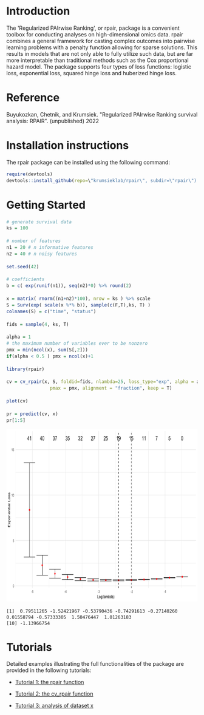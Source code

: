 Introduction
============

The 'Regularized PAIrwise Ranking', or rpair, package is a convenient 
toolbox for conducting analyses on high-dimensional omics data. rpair combines
a general framework for casting complex outcomes into
pairwise learning problems with a penalty function allowing for sparse
solutions. This results in models that are not only able to fully
utilize such data, but are far more interpretable than traditional 
methods such as the Cox proportional hazard model. The package supports four
types of loss functions: logistic loss, exponential loss, squared hinge
loss and huberized hinge loss.

Reference
=========

Buyukozkan, Chetnik, and Krumsiek. \"Regularized PAIrwise Ranking survival analysis:
RPAIR\". (unpublished) 2022

Installation instructions
=========================

The rpair package can be installed using the following command:

```r
require(devtools)
devtools::install_github(repo=\"krumsieklab/rpair\", subdir=\"rpair\")
```

Getting Started
===============
```r
# generate survival data
ks = 100

# number of features
n1 = 20 # n informative features
n2 = 40 # n noisy features

set.seed(42)

# coefficients
b = c( exp(runif(n1)), seq(n2)*0) %>% round(2)

x = matrix( rnorm((n1+n2)*100), nrow = ks ) %>% scale
S = Surv(exp( scale(x %*% b)), sample(c(F,T),ks, T) )
colnames(S) = c("time", "status")

fids = sample(4, ks, T)

alpha = 1
# the maximum number of variables ever to be nonzero
pmx = min(ncol(x), sum(S[,2]))
if(alpha < 0.5 ) pmx = ncol(x)+1

library(rpair)

cv = cv_rpair(x, S, foldid=fids, nlambda=25, loss_type="exp", alpha = alpha,
                pmax = pmx, alignment = "fraction", keep = T)

plot(cv)

pr = predict(cv, x)
pr[1:5]
```

<img src="tutorials/imgs/get_start_plot.png" width="665" height="455" />

    [1]  0.79511265 -1.52421967 -0.53790436 -0.74291613 -0.27140260  0.01558794 -0.57333305  1.50476447  1.01263183
    [10] -1.13966754

Tutorials
=========

Detailed examples illustrating the full functionalities of the package
are provided in the following tutorials:

-   [Tutorial 1: the rpair function](https://github.com/krumsieklab/rpair/blob/master/tutorials/01_the_rpair_function.md)

-   [Tutorial 2: the cv_rpair function](https://github.com/krumsieklab/rpair/blob/master/tutorials/02_the_cv_rpair_function.md)

-   [Tutorial 3: analysis of dataset x](https://github.com/krumsieklab/rpair/blob/master/tutorials/03_analysis_of_dataset_x.md)
